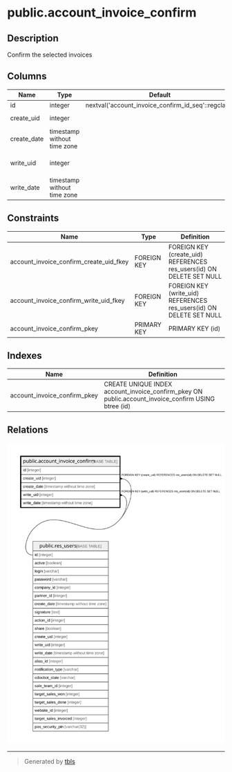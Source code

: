 # public.account_invoice_confirm

## Description

Confirm the selected invoices

## Columns

| Name | Type | Default | Nullable | Children | Parents | Comment |
| ---- | ---- | ------- | -------- | -------- | ------- | ------- |
| id | integer | nextval('account_invoice_confirm_id_seq'::regclass) | false |  |  |  |
| create_uid | integer |  | true |  | [public.res_users](public.res_users.md) | Created by |
| create_date | timestamp without time zone |  | true |  |  | Created on |
| write_uid | integer |  | true |  | [public.res_users](public.res_users.md) | Last Updated by |
| write_date | timestamp without time zone |  | true |  |  | Last Updated on |

## Constraints

| Name | Type | Definition |
| ---- | ---- | ---------- |
| account_invoice_confirm_create_uid_fkey | FOREIGN KEY | FOREIGN KEY (create_uid) REFERENCES res_users(id) ON DELETE SET NULL |
| account_invoice_confirm_write_uid_fkey | FOREIGN KEY | FOREIGN KEY (write_uid) REFERENCES res_users(id) ON DELETE SET NULL |
| account_invoice_confirm_pkey | PRIMARY KEY | PRIMARY KEY (id) |

## Indexes

| Name | Definition |
| ---- | ---------- |
| account_invoice_confirm_pkey | CREATE UNIQUE INDEX account_invoice_confirm_pkey ON public.account_invoice_confirm USING btree (id) |

## Relations

![er](public.account_invoice_confirm.svg)

---

> Generated by [tbls](https://github.com/k1LoW/tbls)
